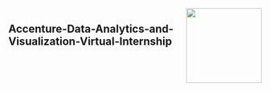 <img align = right height = 150 width = 150 src = [https://www.accenture.com/in-en]/images/logo_small.png>

## Accenture-Data-Analytics-and-Visualization-Virtual-Internship
